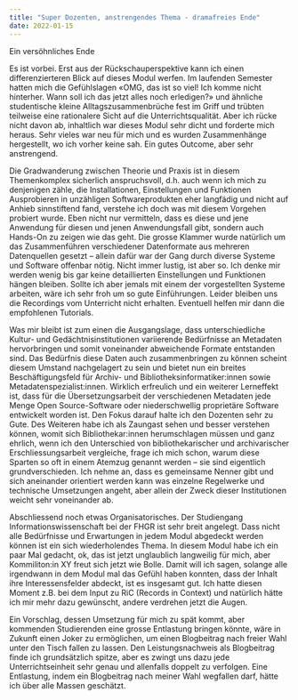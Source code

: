 ```yaml
---
title: "Super Dozenten, anstrengendes Thema - dramafreies Ende"
date: 2022-01-15
---
```



Ein versöhnliches Ende

Es ist vorbei. Erst aus der Rückschauperspektive kann ich einen differenzierteren Blick auf dieses Modul werfen. Im laufenden Semester hatten 
mich die Gefühlslagen «OMG, das ist so viel! Ich komme nicht hinterher. Wann soll ich das jetzt alles noch erledigen?» und ähnliche studentische 
kleine Alltagszusammenbrüche fest im Griff und trübten teilweise eine rationalere Sicht auf die Unterrichtsqualität. Aber ich rücke nicht davon 
ab, inhaltlich war dieses Modul sehr dicht und forderte mich heraus. Sehr vieles war neu für mich und es wurden Zusammenhänge hergestellt, wo 
ich vorher keine sah. Ein gutes Outcome, aber sehr anstrengend.

Die Gradwanderung zwischen Theorie und Praxis ist in diesem Themenkomplex sicherlich anspruchsvoll, d.h. auch wenn ich mich zu denjenigen zähle, 
die Installationen, Einstellungen und Funktionen Ausprobieren in unzähligen Softwareprodukten eher langfädig und nicht auf Anhieb sinnstiftend fand, 
verstehe ich doch was mit diesem Vorgehen probiert wurde. Eben nicht nur vermitteln, dass es diese und jene Anwendung für diesen und jenen Anwendungsfall 
gibt, sondern auch Hands-On zu zeigen wie das geht. Die grosse Klammer wurde natürlich um das Zusammenführen verschiedener Datenformate aus mehreren 
Datenquellen gesetzt – allein dafür war der Gang durch diverse Systeme und Software offenbar nötig. Nicht immer lustig, ist aber so.
Ich denke mir werden wenig bis gar keine detaillierten Einstellungen und Funktionen hängen bleiben. Sollte ich aber jemals mit einem der vorgestellten 
Systeme arbeiten, wäre ich sehr froh um so gute Einführungen. Leider bleiben uns die Recordings vom Unterricht nicht erhalten. Eventuell helfen mir dann 
die empfohlenen Tutorials. 

Was mir bleibt ist zum einen die Ausgangslage, dass unterschiedliche Kultur- und Gedächtnisinstitutionen variierende Bedürfnisse an Metadaten hervorbringen 
und somit voneinander abweichende Formate entstanden sind. Das Bedürfnis diese Daten auch zusammenbringen zu können scheint diesem Umstand nachgelagert zu 
sein und bietet nun ein breites Beschäftigungsfeld für Archiv- und Bibliotheksinformatiker:innen sowie Metadatenspezialist:innen. Wirklich erfreulich und 
ein weiterer Lerneffekt ist, dass für die Übersetzungsarbeit der verschiedenen Metadaten jede Menge Open Source-Software oder niederschwellig proprietäre 
Software entwickelt worden ist. Den Fokus darauf halte ich den Dozenten sehr zu Gute. Des Weiteren habe ich als Zaungast sehen und besser verstehen können, 
womit sich Bibliothekar:innen herumschlagen müssen und ganz ehrlich, wenn ich den Unterschied von bibliothekarischer und archivarischer Erschliessungsarbeit 
vergleiche, frage ich mich schon, warum diese Sparten so oft in einem Atemzug genannt werden – sie sind eigentlich grundverschieden. Ich nehme an, dass es 
gemeinsame Nenner gibt und sich aneinander orientiert werden kann was einzelne Regelwerke und technische Umsetzungen angeht, aber allein der Zweck dieser 
Institutionen weicht sehr voneinander ab.

Abschliessend noch etwas Organisatorisches. Der Studiengang Informationswissenschaft bei der FHGR ist sehr breit angelegt. Dass nicht alle Bedürfnisse und 
Erwartungen in jedem Modul abgedeckt werden können ist ein sich wiederholendes Thema. In diesem Modul habe ich ein paar Mal gedacht, ok, das ist jetzt 
unglaublich langweilig für mich, aber Kommiliton:in XY freut sich jetzt wie Bolle. Damit will ich sagen, solange alle irgendwann in dem Modul mal das Gefühl 
haben konnten, dass der Inhalt ihre Interessensfelder abdeckt, ist es insgesamt gut. Ich hatte diesen Moment z.B. bei dem Input zu RiC (Records in Context) und 
natürlich hätte ich mir mehr dazu gewünscht, andere verdrehen jetzt die Augen.

Ein Vorschlag, dessen Umsetzung für mich zu spät kommt, aber kommenden Studierenden eine grosse Entlastung bringen könnte, wäre in Zukunft einen Joker zu 
ermöglichen, um einen Blogbeitrag nach freier Wahl unter den Tisch fallen zu lassen. Den Leistungsnachweis als Blogbeitrag finde ich grundsätzlich spitze, aber 
es zwingt uns dazu jede Unterrichtseinheit sehr genau und allenfalls doppelt zu verfolgen. Eine Entlastung, indem ein Blogbeitrag nach meiner Wahl wegfallen 
darf, hätte ich über alle Massen geschätzt.

